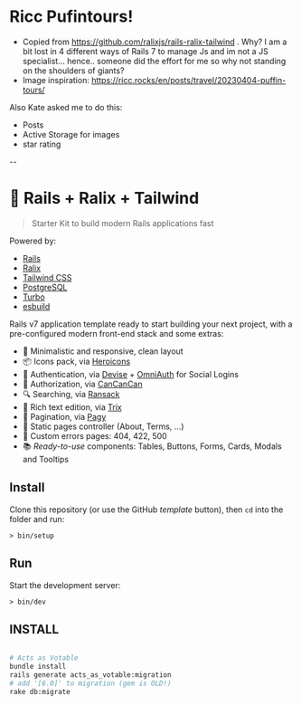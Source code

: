 # Ricc Pufintours!

* Copied from https://github.com/ralixjs/rails-ralix-tailwind . Why? I am a bit lost in 4 different ways of Rails 7 to manage Js and im not a JS specialist... hence.. someone did the effort for me so why not standing on the shoulders of giants?
* Image inspiration: https://ricc.rocks/en/posts/travel/20230404-puffin-tours/

Also Kate asked me to do this:

* Posts
* Active Storage for images
* star rating

--

# 🚀 Rails + Ralix + Tailwind

> Starter Kit to build modern Rails applications fast

Powered by:

- [Rails](https://rubyonrails.org)
- [Ralix](https://github.com/ralixjs/ralix)
- [Tailwind CSS](https://tailwindcss.com)
- [PostgreSQL](https://www.postgresql.org)
- [Turbo](https://turbo.hotwired.dev)
- [esbuild](https://esbuild.github.io)

Rails v7 application template ready to start building your next project, with a pre-configured modern front-end stack and some extras:

- 🎨 Minimalistic and responsive, clean layout
- 📦 Icons pack, via [Heroicons](https://heroicons.com)
- 🔐 Authentication, via [Devise](https://github.com/heartcombo/devise) + [OmniAuth](https://github.com/omniauth/omniauth) for Social Logins
- 👥 Authorization, via [CanCanCan](https://github.com/CanCanCommunity/cancancan)
- 🔍 Searching, via [Ransack](https://github.com/activerecord-hackery/ransack)
- 📝 Rich text edition, via [Trix](https://trix-editor.org)
- 🔢 Pagination, via [Pagy](https://github.com/ddnexus/pagy)
- 📄 Static pages controller (About, Terms, ...)
- 🔴 Custom errors pages: 404, 422, 500
- 📚 *Ready-to-use* components: Tables, Buttons, Forms, Cards, Modals and Tooltips

## Install

Clone this repository (or use the GitHub *template* button), then `cd` into the folder and run:

```
> bin/setup
```

## Run

Start the development server:

```
> bin/dev
```

## INSTALL

```bash

# Acts as Votable
bundle install
rails generate acts_as_votable:migration
# add '[6.0]' to migration (gem is OLD!)
rake db:migrate

```
